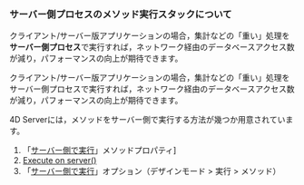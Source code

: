 ### サーバー側プロセスのメソッド実行スタックについて

クライアント/サーバー版アプリケーションの場合，集計などの「重い」処理を**サーバー側プロセス**で実行すれば，ネットワーク経由のデータベースアクセス数が減り，パフォーマンスの向上が期待できます。

クライアント/サーバー版アプリケーションの場合，集計などの「重い」処理をサーバー側プロセスで実行すれば，ネットワーク経由のデータベースアクセス数が減り，パフォーマンスの向上が期待できます。

4D Serverには，メソッドをサーバー側で実行する方法が幾つか用意されています。

1. 「[サーバー側で実行](http://doc.4d.com/4Dv16/4D/16/Execute-on-Server-attribute.300-3047542.ja.html)」メソッドプロパティ]
1. [Execute on server()](http://doc.4d.com/4Dv16/4D/16.2/Execute-on-server.301-3433448.ja.html)
1. 「[サーバー側で実行](http://doc.4d.com/4Dv16R4/4D/16-R4/Executing-methods.300-3330269.ja.html)」オプション（デザインモード > 実行 > メソッド）
